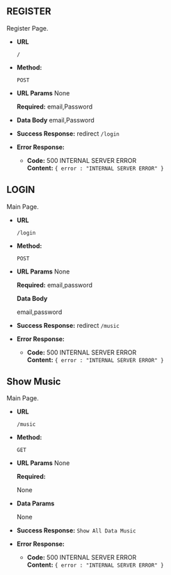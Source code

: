 ##  **REGISTER**

Register Page.

- **URL**

  `/`

- **Method:**

  `POST`

- **URL Params**
  None

  **Required:**
  email,Password

- **Data Body**
  email,Password

- **Success Response:**
  redirect `/login`


- **Error Response:**

  - **Code:** 500 INTERNAL SERVER ERROR <br />
    **Content:** `{ error : "INTERNAL SERVER ERROR" }`

## **LOGIN**
Main Page.

- **URL**

  `/login`

- **Method:**

  `POST`

- **URL Params**
None

  **Required:**
  email,password

  **Data Body**

  email,password
- **Success Response:**
redirect `/music`

- **Error Response:**

  - **Code:** 500 INTERNAL SERVER ERROR <br />
    **Content:** `{ error : "INTERNAL SERVER ERROR" }`

## **Show Music**
Main Page.

- **URL**

  `/music`

- **Method:**

  `GET`

- **URL Params**
  None

  **Required:**

  None

- **Data Params**

  None

- **Success Response:**
  `Show All Data Music `

- **Error Response:**
  - **Code:** 500 INTERNAL SERVER ERROR <br />
    **Content:** `{ error : "INTERNAL SERVER ERROR" }`

